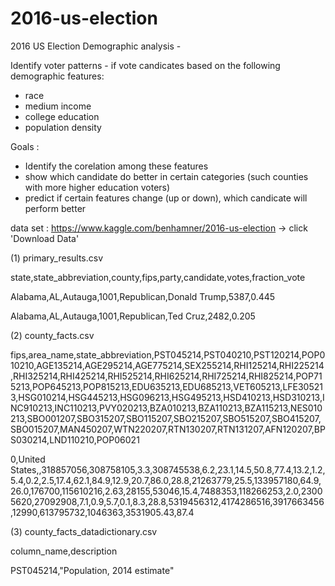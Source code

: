 # 2016-us-election

2016 US Election Demographic analysis -

Identify voter patterns - if vote candicates based on the following demographic features:

- race
- medium income
- college education
- population density

Goals :
 - Identify the corelation among these features
 - show which candidate do better in certain categories (such counties with more higher education voters) 
 - predict if certain features change (up or down), which candicate will perform better 

data set :
https://www.kaggle.com/benhamner/2016-us-election
-> click 'Download Data'

(1) primary_results.csv

state,state_abbreviation,county,fips,party,candidate,votes,fraction_vote

Alabama,AL,Autauga,1001,Republican,Donald Trump,5387,0.445

Alabama,AL,Autauga,1001,Republican,Ted Cruz,2482,0.205


(2) county_facts.csv

fips,area_name,state_abbreviation,PST045214,PST040210,PST120214,POP010210,AGE135214,AGE295214,AGE775214,SEX255214,RHI125214,RHI225214,RHI325214,RHI425214,RHI525214,RHI625214,RHI725214,RHI825214,POP715213,POP645213,POP815213,EDU635213,EDU685213,VET605213,LFE305213,HSG010214,HSG445213,HSG096213,HSG495213,HSD410213,HSD310213,INC910213,INC110213,PVY020213,BZA010213,BZA110213,BZA115213,NES010213,SBO001207,SBO315207,SBO115207,SBO215207,SBO515207,SBO415207,SBO015207,MAN450207,WTN220207,RTN130207,RTN131207,AFN120207,BPS030214,LND110210,POP06021

0,United States,,318857056,308758105,3.3,308745538,6.2,23.1,14.5,50.8,77.4,13.2,1.2,5.4,0.2,2.5,17.4,62.1,84.9,12.9,20.7,86.0,28.8,21263779,25.5,133957180,64.9,26.0,176700,115610216,2.63,28155,53046,15.4,7488353,118266253,2.0,23005620,27092908,7.1,0.9,5.7,0.1,8.3,28.8,5319456312,4174286516,3917663456,12990,613795732,1046363,3531905.43,87.4

(3) county_facts_datadictionary.csv

column_name,description

PST045214,"Population, 2014 estimate"


